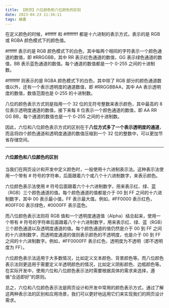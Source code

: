 ```yaml
---
title: 【网页】六位颜色和八位颜色的区别
date: 2023-04-23 11:34:11
tags: 繪畫
---
```


在定义颜色的时候，#ffffff 和 #ffffffff 都是十六进制的表示方式，表示的是 RGB 或 RGBA 颜色模式下的颜色值。

#ffffff 表示的是 RGB 颜色模式下的白色，其中每两个相同的字符表示一个颜色通道的数值，即 #RRGGBB，其中 RR 表示红色通道的数值，GG 表示绿色通道的数值，BB 表示蓝色通道的数值。每个通道的数值都是一个 0-255 之间的十进制数。

#ffffffff 则表示的是 RGBA 颜色模式下的白色，其中除了 RGB 部分的颜色通道数值以外，还有一个表示透明度的通道数值，即 #RRGGBBAA，其中 AA 表示透明度的数值，数值范围也是 0-255 的十进制数。

八位的颜色表示方式则是指用一个 32 位的无符号整数来表示颜色，其中最高的 8 位表示透明度通道的数值，接下来每 8 位表示一个颜色通道的数值，即 AA RR GG BB，每个通道的数值也是一个 0-255 之间的十进制数。

因此，六位和八位颜色表示方式的区别在于**八位方式多了一个表示透明度的通道**，而且将四个颜色通道和透明度通道的数值压缩到一个 32 位的整数中，可以更加节省存储空间。

<hr>

#### 六位颜色和八位颜色的区别

当我们在网页设计和开发中定义颜色时，一般使用十六进制表示法。这种表示法使用一个带有 # 符号的字符串，后面跟着六个或八个十六进制数字，来表示颜色。

六位颜色表示法使用 # 符号后面跟着六个十六进制数字，用来表示红、绿、蓝（RGB）三个颜色通道的值。每个颜色通道的值都是介于 00 到 FF 之间的十六进制数字，其中 00 表示最小值，FF 表示最大值。例如，#FF0000 表示红色，#00FF00 表示绿色，#0000FF 表示蓝色。

而八位颜色表示法则将 RGB 值和一个透明度通道值（Alpha）结合起来，使用一个带有 # 符号的字符串后面跟着八个十六进制数字，用来表示红、绿、蓝（RGB）三个颜色通道以及透明度通道的值。每个颜色通道的值仍然是介于 00 到 FF 之间的十六进制数字，而透明度通道的值则表示颜色的不透明度，也是介于 00 到 FF 之间的十六进制数字。例如，#FF0000FF 表示红色，透明度为不透明（即不透明度为 FF）。

六位颜色表示法适用于大多数情况，比如定义文本颜色、背景颜色等。而八位颜色表示法则更适用于需要定义半透明颜色的情况，比如定义阴影颜色、边框颜色等。在实际开发中，使用六位和八位颜色表示法时需要根据具体的需求来选择，遵循“合适即好”的原则。

总之，六位和八位颜色表示法是网页设计和开发中常用的颜色表示方式，通过了解这两种表示法的区别和应用场景，我们可以更好地运用它们来实现我们的网页设计需求。
